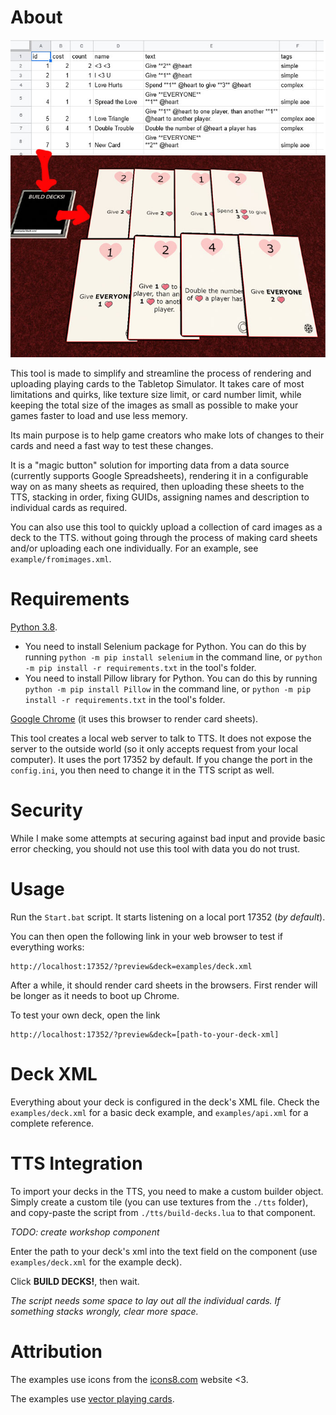 # About

![image](image.jpg)

This tool is made to simplify and streamline the process of rendering and uploading playing cards to the Tabletop Simulator. It takes care of most limitations and quirks, like texture size limit, or card number limit, while keeping the total size of the images as small as possible to make your games faster to load and use less memory.

Its main purpose is to help game creators who make lots of changes to their cards and need a fast way to test these changes.

It is a "magic button" solution for importing data from a data source (currently supports Google Spreadsheets), rendering it in a configurable way on as many sheets as required, then uploading these sheets to the TTS, stacking in order, fixing GUIDs, assigning names and description to individual cards as required.

You can also use this tool to quickly upload a collection of card images as a deck to the TTS. without going through the process of making card sheets and/or uploading each one individually. For an example, see `example/fromimages.xml`.

# Requirements

[Python 3.8](https://www.python.org/downloads/).

- You need to install Selenium package for Python. You can do this by running `python -m pip install selenium` in the command line, or `python -m pip install -r requirements.txt` in the tool's folder.
- You need to install Pillow library for Python. You can do this by running `python -m pip install Pillow` in the command line, or `python -m pip install -r requirements.txt` in the tool's folder.

[Google Chrome](https://www.google.com/chrome/) (it uses this browser to render card sheets).

This tool creates a local web server to talk to TTS. It does not expose the server to the outside world (so it only accepts request from your local computer). It uses the port 17352 by default. If you change the port in the `config.ini`, you then need to change it in the TTS script as well.

# Security

While I make some attempts at securing against bad input and provide basic error checking, you should not use this tool with data you do not trust.

# Usage

Run the `Start.bat` script. It starts listening on a local port 17352 (*by default*).

You can then open the following link in your web browser to test if everything works:
```
http://localhost:17352/?preview&deck=examples/deck.xml
```

After a while, it should render card sheets in the browsers. First render will be longer as it needs to boot up Chrome.

To test your own deck, open the link
```
http://localhost:17352/?preview&deck=[path-to-your-deck-xml]
```

# Deck XML

Everything about your deck is configured in the deck's XML file. Check the `examples/deck.xml` for a basic deck example, and `examples/api.xml` for a complete reference.

# TTS Integration

To import your decks in the TTS, you need to make a custom builder object. Simply create a custom tile (you can use textures from the `./tts` folder), and copy-paste the script from `./tts/build-decks.lua` to that component.

*TODO: create workshop component*

Enter the path to your deck's xml into the text field on the component (use `examples/deck.xml` for the example deck).

Click **BUILD DECKS!**, then wait.

*The script needs some space to lay out all the individual cards. If something stacks wrongly, clear more space.*

# Attribution

The examples use icons from the [icons8.com](https://icons8.com) website <3.

The examples use [vector playing cards](https://code.google.com/archive/p/vector-playing-cards/).
